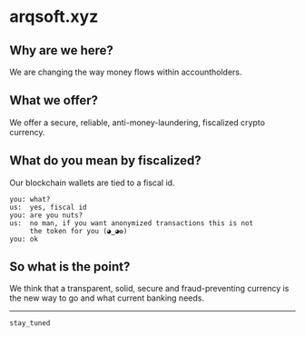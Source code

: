 # arqsoft.xyz
## Why are we here?
We are changing the way money flows within accountholders.

## What we offer?
We offer a secure, reliable, anti-money-laundering, fiscalized
crypto currency.

## What do you mean by fiscalized?
Our blockchain wallets are tied to a fiscal id. 

```
you: what?
us:  yes, fiscal id
you: are you nuts?
us:  no man, if you want anonymized transactions this is not
     the token for you (◕‿◕✿)
you: ok
```

## So what is the point?
We think that a transparent, solid, secure and fraud-preventing
currency is the new way to go and what current banking needs.

---

`stay_tuned`
